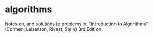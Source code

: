 # algorithms

Notes on, and solutions to problems in, "Introduction to Algorithms" (Cormen, Leiserson, Rivest, Stein) 3rd Edition
